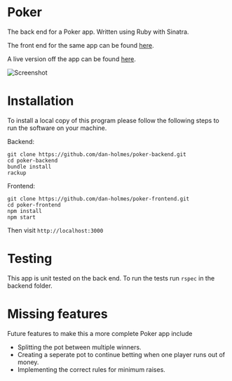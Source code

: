 # Poker

The back end for a Poker app. Written using Ruby with Sinatra.

The front end for the same app can be found [here](https://github.com/dan-holmes/poker-frontend).

A live version off the app can be found [here](https://dh-poker.vercel.app/).

![Screenshot](https://i.imgur.com/m6rb1ms.png)

# Installation

To install a local copy of this program please follow the following steps to run the software on your machine.


Backend:
```
git clone https://github.com/dan-holmes/poker-backend.git
cd poker-backend
bundle install
rackup
```

Frontend:
```
git clone https://github.com/dan-holmes/poker-frontend.git
cd poker-frontend
npm install
npm start
```

Then visit ``http://localhost:3000``

# Testing

This app is unit tested on the back end. To run the tests run ``rspec`` in the backend folder.

# Missing features

Future features to make this a more complete Poker app include

- Splitting the pot between multiple winners.
- Creating a seperate pot to continue betting when one player runs out of money.
- Implementing the correct rules for minimum raises.
